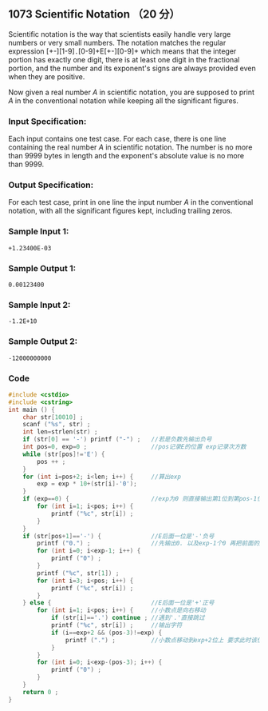 ## 1073 Scientific Notation （20 分）

Scientific notation is the way that scientists easily handle very large numbers or very small numbers. The notation matches the regular expression [+-][1-9]`.`[0-9]+E[+-][0-9]+ which means that the integer portion has exactly one digit, there is at least one digit in the fractional portion, and the number and its exponent's signs are always provided even when they are positive.

Now given a real number *A* in scientific notation, you are supposed to print *A* in the conventional notation while keeping all the significant figures.

### Input Specification:

Each input contains one test case. For each case, there is one line containing the real number *A* in scientific notation. The number is no more than 9999 bytes in length and the exponent's absolute value is no more than 9999.

### Output Specification:

For each test case, print in one line the input number *A* in the conventional notation, with all the significant figures kept, including trailing zeros.

### Sample Input 1:

```in
+1.23400E-03
```

### Sample Output 1:

```out
0.00123400
```

### Sample Input 2:

```in
-1.2E+10
```

### Sample Output 2:

```out
-12000000000
```

### Code

```c++
#include <cstdio>
#include <cstring>
int main () {
	char str[10010] ;
	scanf ("%s", str) ;
	int len=strlen(str) ;
	if (str[0] == '-') printf ("-") ;   //若是负数先输出负号 
	int pos=0, exp=0 ;					//pos记录E的位置 exp记录次方数 
	while (str[pos]!='E') {
		pos ++ ;
	}
	for (int i=pos+2; i<len; i++) {		//算出exp 
		exp = exp * 10+(str[i]-'0');
	}
	if (exp==0) {						//exp为0 则直接输出第1位到第pos-1位的字符 
		for (int i=1; i<pos; i++) {
			printf ("%c", str[i]) ;
		}
	}
	if (str[pos+1]=='-') {				//E后面一位是'-'负号 
		printf ("0.") ;					//先输出0. 以及exp-1个0 再把前面的所有数字输出 
		for (int i=0; i<exp-1; i++) {
			printf ("0") ;
		}
		printf ("%c", str[1]) ;
		for (int i=3; i<pos; i++) {
			printf ("%c", str[i]) ;	
		}
	} else {							//E后面一位是'+'正号 
		for (int i=1; i<pos; i++) {		//小数点是向右移动 
			if (str[i]=='.') continue ; //遇到'.'直接跳过 
			printf ("%c", str[i]) ;		//输出字符 
			if (i==exp+2 && (pos-3)!=exp) {
				printf (".") ;			//小数点移动到exp+2位上 要求此时该位置不是最后一位 
			}
		}
		for (int i=0; i<exp-(pos-3); i++) {
			printf ("0") ;
		}
	}
	return 0 ;
}
```

